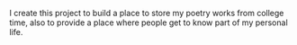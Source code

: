 I create this project to build a place to store my poetry works from college time, also to provide a place where people get to know part of my personal life. 
